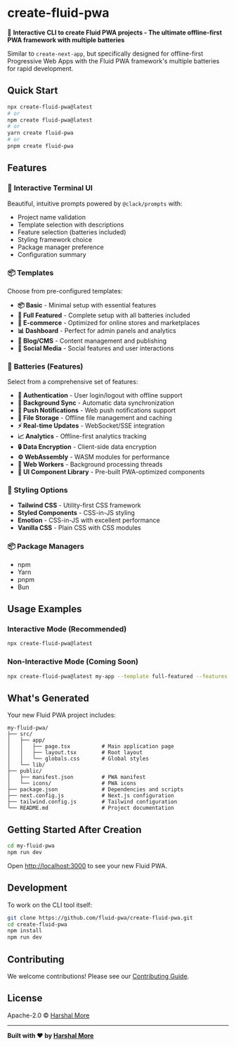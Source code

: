 # create-fluid-pwa

🚀 **Interactive CLI to create Fluid PWA projects - The ultimate offline-first PWA framework with multiple batteries**

Similar to `create-next-app`, but specifically designed for offline-first Progressive Web Apps with the Fluid PWA framework's multiple batteries for rapid development.

## Quick Start

```bash
npx create-fluid-pwa@latest
# or
npm create fluid-pwa@latest
# or
yarn create fluid-pwa
# or
pnpm create fluid-pwa
```

## Features

### 🎨 **Interactive Terminal UI**
Beautiful, intuitive prompts powered by `@clack/prompts` with:
- Project name validation
- Template selection with descriptions
- Feature selection (batteries included)
- Styling framework choice
- Package manager preference
- Configuration summary

### 📦 **Templates**
Choose from pre-configured templates:

- **📦 Basic** - Minimal setup with essential features
- **🎯 Full Featured** - Complete setup with all batteries included
- **🛒 E-commerce** - Optimized for online stores and marketplaces
- **📊 Dashboard** - Perfect for admin panels and analytics
- **📝 Blog/CMS** - Content management and publishing
- **👥 Social Media** - Social features and user interactions

### 🔋 **Batteries (Features)**
Select from a comprehensive set of features:

- **🔐 Authentication** - User login/logout with offline support
- **🔄 Background Sync** - Automatic data synchronization
- **📢 Push Notifications** - Web push notifications support
- **📁 File Storage** - Offline file management and caching
- **⚡ Real-time Updates** - WebSocket/SSE integration
- **📈 Analytics** - Offline-first analytics tracking
- **🔒 Data Encryption** - Client-side data encryption
- **⚙️ WebAssembly** - WASM modules for performance
- **👷 Web Workers** - Background processing threads
- **🎨 UI Component Library** - Pre-built PWA-optimized components

### 🎨 **Styling Options**
- **Tailwind CSS** - Utility-first CSS framework
- **Styled Components** - CSS-in-JS styling
- **Emotion** - CSS-in-JS with excellent performance
- **Vanilla CSS** - Plain CSS with CSS modules

### 📦 **Package Managers**
- npm
- Yarn
- pnpm
- Bun

## Usage Examples

### Interactive Mode (Recommended)
```bash
npx create-fluid-pwa@latest
```

### Non-Interactive Mode (Coming Soon)
```bash
npx create-fluid-pwa@latest my-app --template full-featured --features auth,sync,push-notifications --typescript
```

## What's Generated

Your new Fluid PWA project includes:

```
my-fluid-pwa/
├── src/
│   ├── app/
│   │   ├── page.tsx          # Main application page
│   │   ├── layout.tsx        # Root layout
│   │   └── globals.css       # Global styles
│   └── lib/
├── public/
│   ├── manifest.json         # PWA manifest
│   └── icons/                # PWA icons
├── package.json              # Dependencies and scripts
├── next.config.js            # Next.js configuration
├── tailwind.config.js        # Tailwind configuration
└── README.md                 # Project documentation
```

## Getting Started After Creation

```bash
cd my-fluid-pwa
npm run dev
```

Open [http://localhost:3000](http://localhost:3000) to see your new Fluid PWA.

## Development

To work on the CLI tool itself:

```bash
git clone https://github.com/fluid-pwa/create-fluid-pwa.git
cd create-fluid-pwa
npm install
npm run dev
```

## Contributing

We welcome contributions! Please see our [Contributing Guide](CONTRIBUTING.md).

## License

Apache-2.0 © [Harshal More](https://github.com/harshalmore31)

---

**Built with ❤️ by [Harshal More](https://github.com/harshalmore31)** 